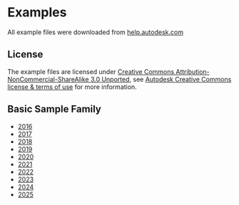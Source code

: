 # Examples

All example files were downloaded from [help.autodesk.com](https://help.autodesk.com)

## License

The example files are licensed under [Creative Commons Attribution-NonCommercial-ShareAlike 3.0 Unported](https://creativecommons.org/licenses/by-nc-sa/3.0/), see [Autodesk Creative Commons license & terms of use](https://www.autodesk.com/company/creative-commons) for more information.

## Basic Sample Family

- [2016](https://revit.downloads.autodesk.com/download/2016RVT_RTM/Docs/InProd/rac_basic_sample_family.rfa)
- [2017](https://revit.downloads.autodesk.com/download/2017RVT_RTM/Docs/InProd/rac_basic_sample_family.rfa)
- [2018](https://revit.downloads.autodesk.com/download/2018RVT_RTM/Docs/InProd/rac_basic_sample_family.rfa)
- [2019](https://revit.downloads.autodesk.com/download/2019RVT_RTM/Docs/InProd/rac_basic_sample_family.rfa)
- [2020](https://revit.downloads.autodesk.com/download/2020RVT_RTM/Docs/InProd/racbasicsamplefamily.rfa)
- [2021](https://revit.downloads.autodesk.com/download/2021RVT_RTM/Docs/InProd/racbasicsamplefamily.rfa)
- [2022](https://revit.downloads.autodesk.com/download/2022RVT_RTM/Docs/InProd/racbasicsamplefamily.rfa)
- [2023](https://revit.downloads.autodesk.com/download/2023RVT_RTM/Docs/InProd/racbasicsamplefamily.rfa)
- [2024](https://revit.downloads.autodesk.com/download/2024RVT_RTM/Docs/InProd/racbasicsamplefamily.rfa)
- [2025](https://revit.downloads.autodesk.com/download/2025RVT_RTM/Docs/InProd/racbasicsamplefamily.rfa)
